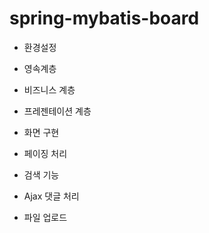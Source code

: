 # spring-mybatis-board
- 환경설정



- 영속계층



- 비즈니스 계층



- 프레젠테이션 계층



- 화면 구현



- 페이징 처리



- 검색 기능



- Ajax 댓글 처리



- 파일 업로드